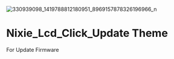 ![330939098_1419788812180951_8969157878326196966_n](https://user-images.githubusercontent.com/56666070/218994743-4f1cc95d-4c47-4ec7-87d2-c902b7a3d01f.jpg)

# Nixie_Lcd_Click_Update Theme
For Update Firmware
